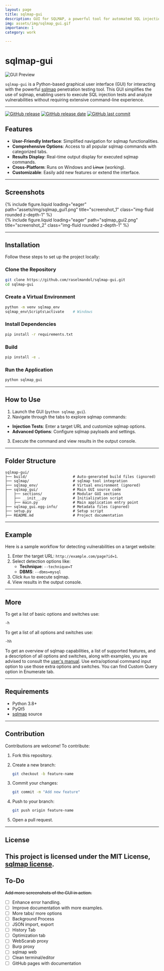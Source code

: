 ```yaml
---
layout: page
title: sqlmap-gui
description: GUI for SQLMAP, a powerful tool for automated SQL injection
img: assets/img/sqlmap_gui.gif
importance: 1
category: work

---
```


# sqlmap-gui

![GUI Preview](https://raw.githubusercontent.com/raselmandol/sqlmap-gui/refs/heads/main/sqlmap_gui/resources/icon.png)


`sqlmap-gui` is a Python-based graphical user interface (GUI) for interacting with the powerful [sqlmap](https://github.com/sqlmapproject/sqlmap) penetration testing tool. This GUI simplifies the use of sqlmap, enabling users to execute SQL injection tests and analyze vulnerabilities without requiring extensive command-line experience.

---

[![GitHub release](https://img.shields.io/github/v/release/raselmandol/sqlmap-gui)](#) [![GitHub release date](https://img.shields.io/github/release-date/raselmandol/sqlmap-gui)](#) [![GitHub last commit](https://img.shields.io/github/last-commit/raselmandol/sqlmap-gui)](#)


## Features

- **User-Friendly Interface**: Simplified navigation for sqlmap functionalities.
- **Comprehensive Options**: Access to all popular sqlmap commands with categorized tabs.
- **Results Display**: Real-time output display for executed sqlmap commands.
- **Cross-Platform**: Runs on Windows and ~~Linux~~ (working).
- **Customizable**: Easily add new features or extend the interface.

---

## Screenshots

<div class="row">
    <div class="col-sm mt-3 mt-md-0">
        {% include figure.liquid loading="eager" path="assets/img/sqlmap_gui1.png" title="screenshot_1" class="img-fluid rounded z-depth-1" %}
    </div>
</div>
<div class="row">
    <div class="col-sm mt-3 mt-md-0">
        {% include figure.liquid loading="eager" path="sqlmap_gui2.png" title="screenshot_2" class="img-fluid rounded z-depth-1" %}
    </div>
</div>


---

## Installation

Follow these steps to set up the project locally:

### Clone the Repository

```bash
git clone https://github.com/raselmandol/sqlmap-gui.git
cd sqlmap-gui
```

### Create a Virtual Environment

```bash
python -m venv sqlmap_env
sqlmap_env\Scripts\activate    # Windows
```

### Install Dependencies

```bash
pip install -r requirements.txt
```

###  Build

```bash
pip install -e .
```
### Run the Application

```bash
python sqlmap_gui
```
---

## How to Use

 1. Launch the GUI (`python sqlmap_gui`).
 2. Navigate through the tabs to explore sqlmap commands:
   - **Injection Tests**: Enter a target URL and customize sqlmap options.
   - **Advanced Options**: Configure sqlmap payloads and settings.
 3. Execute the command and view results in the output console.

---

## Folder Structure

```plaintext
sqlmap-gui/
├── build/                     # Auto-generated build files (ignored)
├── sqlmap/                    # sqlmap tool integration
├── sqlmap_env/                # Virtual environment (ignored)
├── sqlmap_gui/                # Main GUI source code
│   ├── sections/              # Modular GUI sections
│   ├── __init__.py            # Initialization script
│   ├── main.py                # Main application entry point
├── sqlmap_gui.egg-info/       # Metadata files (ignored)
├── setup.py                   # Setup script
├── README.md                  # Project documentation
```

---

## Example

Here is a sample workflow for detecting vulnerabilities on a target website:

1. Enter the target URL: `http://example.com/page?id=1`.
2. Select detection options like:
   - **Technique**: `--technique=T`
   - **DBMS**: `--dbms=mysql`
3. Click `Run` to execute sqlmap.
4. View results in the output console.

---

## More

To get a list of basic options and switches use:

```bash
-h
```
To get a list of all options and switches use:
```bash
-hh
```

To get an overview of sqlmap capabilities, a list of supported features, and a description of all options and switches, along with examples, you are advised to consult the [user's manual](https://github.com/sqlmapproject/sqlmap/wiki/Usage). Use extra/optional command input option to use those extra options and switches. You can find Custom Query option in Enumerate tab.

---

## Requirements

- Python 3.8+
- PyQt5
- [sqlmap](https://github.com/sqlmapproject/sqlmap) source

---

## Contribution

Contributions are welcome! To contribute:

1. Fork this repository.
2. Create a new branch:

   ```bash
   git checkout -b feature-name
   ```

3. Commit your changes:

   ```bash
   git commit -m "Add new feature"
   ```

4. Push to your branch:

   ```bash
   git push origin feature-name
   ```

5. Open a pull request.

---

## License

This project is licensed under the MIT License, [sqlmap license](https://raw.githubusercontent.com/sqlmapproject/sqlmap/refs/heads/master/LICENSE).
---

## To-Do

~~Add more screenshots of the GUI in action.~~
- [ ]  Enhance error handling.
- [ ]  Improve documentation with more examples.
- [ ]  More tabs/ more options
- [ ]  Background Process
- [ ]  JSON import, export
- [ ]  History Tab
- [ ]  Optimization tab
- [ ]  WebScarab proxy
- [ ]  Burp proxy
- [ ]  sqlmap web
- [ ]  Clean terminal/editor  
- [ ]  GitHub pages with documentation
